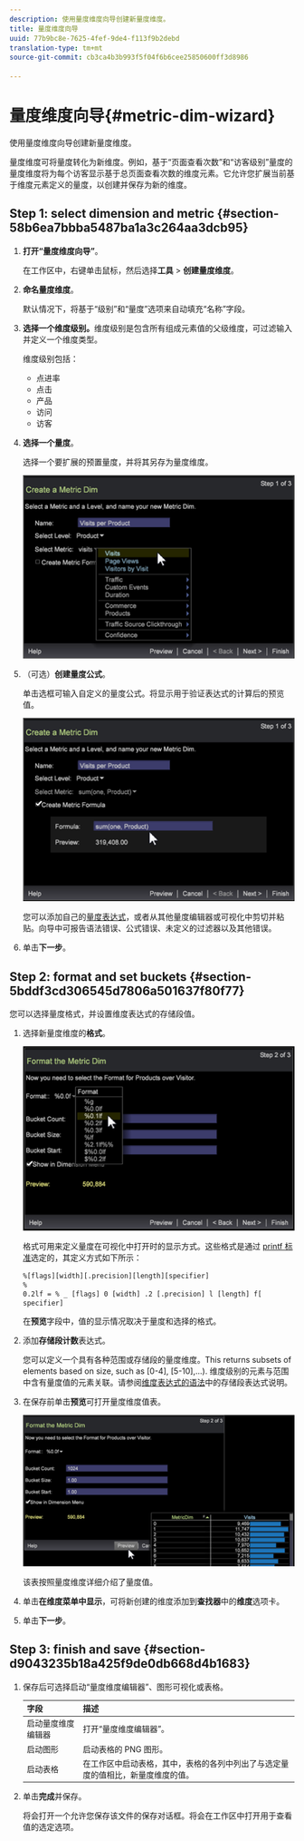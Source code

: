 ```yaml
---
description: 使用量度维度向导创建新量度维度。
title: 量度维度向导
uuid: 77b9bc8e-7625-4fef-9de4-f113f9b2debd
translation-type: tm+mt
source-git-commit: cb3ca4b3b993f5f04f6b6cee25850600ff3d8986

---
```



# 量度维度向导{#metric-dim-wizard}

使用量度维度向导创建新量度维度。

量度维度可将量度转化为新维度。例如，基于“页面查看次数”和“访客级别”量度的量度维度将为每个访客显示基于总页面查看次数的维度元素。它允许您扩展当前基于维度元素定义的量度，以创建并保存为新的维度。

## Step 1: select dimension and metric {#section-58b6ea7bbba5487ba1a3c264aa3dcb95}

1. **打开“量度维度向导”**。

   在工作区中，右键单击鼠标，然后选择&#x200B;**工具** > **创建量度维度**。

1. **命名量度维度**。

   默认情况下，将基于“级别”和“量度”选项来自动填充“名称”字段。

1. **选择一个维度级别。**&#x200B;维度级别是包含所有组成元素值的父级维度，可过滤输入并定义一个维度类型。

   维度级别包括：

   * 点进率
   * 点击
   * 产品
   * 访问
   * 访客

1. **选择一个量度**。

   选择一个要扩展的预置量度，并将其另存为量度维度。

   ![](assets/6_4_workstation_metricdim_metric.png)

1. （可选）**创建量度公式**。

   单击选框可输入自定义的量度公式。将显示用于验证表达式的计算后的预览值。

   ![](assets/6_4_workstation_metricdim_create_metric.png)

   您可以添加自己的[量度表达式](https://docs.adobe.com/content/help/en/data-workbench/using/client/qry-lang-syntx/c-syntx-mtrc-exp.html)，或者从其他量度编辑器或可视化中剪切并粘贴。向导中可报告语法错误、公式错误、未定义的过滤器以及其他错误。

1. 单击&#x200B;**下一步**。

## Step 2: format and set buckets {#section-5bddf3cd306545d7806a501637f80f77}

您可以选择量度格式，并设置维度表达式的存储段值。

1. 选择新量度维度的&#x200B;**格式**。

   ![](assets/6_4_workstation_metricdim_format_metric.png)

   格式可用来定义量度在可视化中打开时的显示方式。这些格式是通过 [printf 标准](http://www.cplusplus.com/reference/cstdio/printf/)选定的，其定义方式如下所示：

   ```
   %[flags][width][.precision][length][specifier]
   %
   0.2lf = % _ [flags] 0 [width] .2 [.precision] l [length] f[ specifier]
   ```

   在&#x200B;**预览**&#x200B;字段中，值的显示情况取决于量度和选择的格式。

1. 添加&#x200B;**存储段计数**&#x200B;表达式。

   您可以定义一个具有各种范围或存储段的量度维度。This returns subsets of elements based on size, such as [0-4], [5-10],...). 维度级别的元素与范围中含有量度值的元素关联。请参阅[维度表达式的语法](https://docs.adobe.com/content/help/en/data-workbench/using/client/qry-lang-syntx/c-syntx-dim-exp.html)中的存储段表达式说明。

1. 在保存前单击&#x200B;**预览**&#x200B;可打开量度维度值表。

   ![](assets/6_4_workstation_metricdim_preview.png)

   该表按照量度维度详细介绍了量度值。

1. 单击&#x200B;**在维度菜单中显示**，可将新创建的维度添加到&#x200B;**查找器**&#x200B;中的&#x200B;**维度**&#x200B;选项卡。
1. 单击&#x200B;**下一步**。

## Step 3: finish and save {#section-d9043235b18a425f9de0db668d4b1683}

1. 保存后可选择启动“量度维度编辑器”、图形可视化或表格。

   | 字段 | 描述 |
   |---|---|
   | 启动量度维度编辑器 | 打开“量度维度编辑器”。 |
   | 启动图形 | 启动表格的 PNG 图形。 |
   | 启动表格 | 在工作区中启动表格，其中，表格的各列中列出了与选定量度的值相比，新量度维度的值。 |

1. 单击&#x200B;**完成**&#x200B;并保存。

   将会打开一个允许您保存该文件的保存对话框。将会在工作区中打开用于查看值的选定选项。

